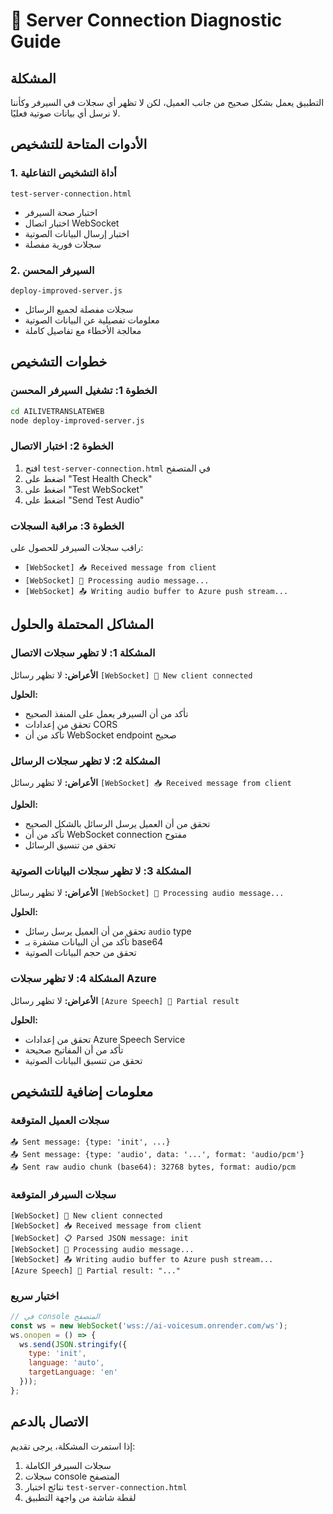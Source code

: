# 🔧 Server Connection Diagnostic Guide

## المشكلة
التطبيق يعمل بشكل صحيح من جانب العميل، لكن لا تظهر أي سجلات في السيرفر وكأننا لا نرسل أي بيانات صوتية فعليًا.

## الأدوات المتاحة للتشخيص

### 1. أداة التشخيص التفاعلية
```
test-server-connection.html
```
- اختبار صحة السيرفر
- اختبار اتصال WebSocket
- اختبار إرسال البيانات الصوتية
- سجلات فورية مفصلة

### 2. السيرفر المحسن
```
deploy-improved-server.js
```
- سجلات مفصلة لجميع الرسائل
- معلومات تفصيلية عن البيانات الصوتية
- معالجة الأخطاء مع تفاصيل كاملة

## خطوات التشخيص

### الخطوة 1: تشغيل السيرفر المحسن
```bash
cd AILIVETRANSLATEWEB
node deploy-improved-server.js
```

### الخطوة 2: اختبار الاتصال
1. افتح `test-server-connection.html` في المتصفح
2. اضغط على "Test Health Check"
3. اضغط على "Test WebSocket"
4. اضغط على "Send Test Audio"

### الخطوة 3: مراقبة السجلات
راقب سجلات السيرفر للحصول على:
- `[WebSocket] 📥 Received message from client`
- `[WebSocket] 🎵 Processing audio message...`
- `[WebSocket] 📤 Writing audio buffer to Azure push stream...`

## المشاكل المحتملة والحلول

### المشكلة 1: لا تظهر سجلات الاتصال
**الأعراض:** لا تظهر رسائل `[WebSocket] 🔗 New client connected`

**الحلول:**
- تأكد من أن السيرفر يعمل على المنفذ الصحيح
- تحقق من إعدادات CORS
- تأكد من أن WebSocket endpoint صحيح

### المشكلة 2: لا تظهر سجلات الرسائل
**الأعراض:** لا تظهر رسائل `[WebSocket] 📥 Received message from client`

**الحلول:**
- تحقق من أن العميل يرسل الرسائل بالشكل الصحيح
- تأكد من أن WebSocket connection مفتوح
- تحقق من تنسيق الرسائل

### المشكلة 3: لا تظهر سجلات البيانات الصوتية
**الأعراض:** لا تظهر رسائل `[WebSocket] 🎵 Processing audio message...`

**الحلول:**
- تحقق من أن العميل يرسل رسائل `audio` type
- تأكد من أن البيانات مشفرة بـ base64
- تحقق من حجم البيانات الصوتية

### المشكلة 4: لا تظهر سجلات Azure
**الأعراض:** لا تظهر رسائل `[Azure Speech] 🔄 Partial result`

**الحلول:**
- تحقق من إعدادات Azure Speech Service
- تأكد من أن المفاتيح صحيحة
- تحقق من تنسيق البيانات الصوتية

## معلومات إضافية للتشخيص

### سجلات العميل المتوقعة
```
📤 Sent message: {type: 'init', ...}
📤 Sent message: {type: 'audio', data: '...', format: 'audio/pcm'}
📤 Sent raw audio chunk (base64): 32768 bytes, format: audio/pcm
```

### سجلات السيرفر المتوقعة
```
[WebSocket] 🔗 New client connected
[WebSocket] 📥 Received message from client
[WebSocket] 📋 Parsed JSON message: init
[WebSocket] 🎵 Processing audio message...
[WebSocket] 📤 Writing audio buffer to Azure push stream...
[Azure Speech] 🔄 Partial result: "..."
```

### اختبار سريع
```javascript
// في console المتصفح
const ws = new WebSocket('wss://ai-voicesum.onrender.com/ws');
ws.onopen = () => {
  ws.send(JSON.stringify({
    type: 'init',
    language: 'auto',
    targetLanguage: 'en'
  }));
};
```

## الاتصال بالدعم
إذا استمرت المشكلة، يرجى تقديم:
1. سجلات السيرفر الكاملة
2. سجلات console المتصفح
3. نتائج اختبار `test-server-connection.html`
4. لقطة شاشة من واجهة التطبيق 